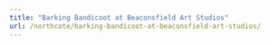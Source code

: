 ```yaml
---
title: "Barking Bandicoot at Beaconsfield Art Studios"
url: /northcote/barking-bandicoot-at-beaconsfield-art-studios/
---
```


